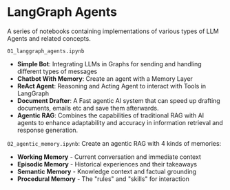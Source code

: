 # LangGraph Agents
A series of notebooks containing implementations of various types of LLM Agents and related concepts.

`01_langgraph_agents.ipynb`

- **Simple Bot**: Integrating LLMs in Graphs for sending and handling different types of messages
- **Chatbot With Memory**: Create an agent with a Memory Layer
- **ReAct Agent**: Reasoning and Acting Agent to interact with Tools in LangGraph
- **Document Drafter**: A Fast agentic AI system that can speed up drafting documents, emails etc and save them afterwards.
- **Agentic RAG**: Combines the capabilities of traditional RAG with AI agents to enhance adaptability and accuracy in information retrieval and response generation.

`02_agentic_memory.ipynb`:
Create an agentic RAG with 4 kinds of memories:
- **Working Memory** - Current conversation and immediate context
- **Episodic Memory** - Historical experiences and their takeaways
- **Semantic Memory** - Knowledge context and factual grounding
- **Procedural Memory** - The "rules" and "skills" for interaction
